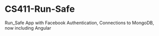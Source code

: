 # CS411-Run-Safe

Run_Safe App with Facebook Authentication, Connections to MongoDB, now including Angular
